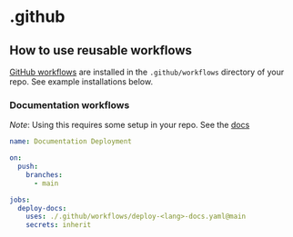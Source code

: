 # .github

## How to use reusable workflows

[GitHub workflows](https://docs.github.com/en/actions/how-tos/write-workflows) are installed in the `.github/workflows` directory of your repo. See example installations below.

### Documentation workflows

_Note_: Using this requires some setup in your repo. See the [docs](https://docs.github.com/en/pages/getting-started-with-github-pages/configuring-a-publishing-source-for-your-github-pages-site#publishing-with-a-custom-github-actions-workflow)

```yaml
name: Documentation Deployment

on:
  push:
    branches:
      - main

jobs:
  deploy-docs:
    uses: ./.github/workflows/deploy-<lang>-docs.yaml@main
    secrets: inherit
```

